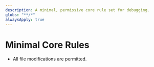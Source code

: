 ```yaml
---
description: A minimal, permissive core rule set for debugging.
globs: "**/*"
alwaysApply: true
---
```


# Minimal Core Rules

- All file modifications are permitted. 